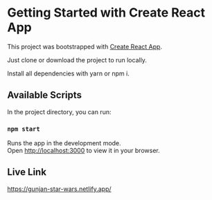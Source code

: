 # Getting Started with Create React App

This project was bootstrapped with [Create React App](https://github.com/facebook/create-react-app).

Just clone or download the project to run locally.

Install all dependencies with yarn or npm i.

## Available Scripts

In the project directory, you can run:

### `npm start`

Runs the app in the development mode.\
Open [http://localhost:3000](http://localhost:3000) to view it in your browser.

## Live Link
https://gunjan-star-wars.netlify.app/
